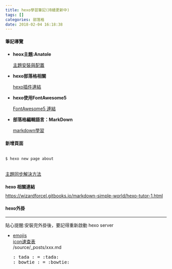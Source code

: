 ```yaml
---
title: hexo學習筆記(持續更新中)
tags: []
categories: 部落格
date: 2018-02-04 16:18:38
---
```


<div class="tip">
 <i class="fas fa-user"></i>
  <i class="far fa-user"></i>
  <!--brand icon-->
  <i class="fab fa-github-square"></i>
<h4 style="margin-bottom:20px;margin-top:20px">筆記導覽</h4>
<ul>
<li>
<p><b>heox主題:Anatole</b></p>
<a href="https://github.com/Ben02/hexo-theme-Anatole/wiki">主題安裝與配置</a>
</li>
<li>
<p><b>hexo部落格相關</b></p>
<a href="https://hexo.io/plugins/">hexo插件連結</a>
</li>
<li>
<p><b>hexo使用FontAwesome5</b></p>
<a href="https://fontawesome.com/icons?d=gallery">FontAwesome5 連結</a>
</li>

<li>
<p><b>部落格編輯語言：MarkDown</b></p>
<a href="http://markdown.tw/">markdown學習</a>
</li>
</ul>
</div>

<h4>新增頁面</h4>
<pre>
<code>
$ hexo new page about
</code>
</pre>

<!-- <h4>Hexo主題push失敗：解決方法</h4>
<pre>
$ git submodule add git@github.com:change2hao/hexo-theme-anatole.git themes/anatole
$ git commit -am "refine UI"
$ git push origin develop
$ git submodule init // 这句很重要
$ git submodule update
</pre> -->

<a href="http://devtian.me/2015/03/17/blog-sync-solution/">主題同步解決方法</a>

<h4 style="margin-bottom:10px">hexo 相關連結</h4>
<a href="https://wizardforcel.gitbooks.io/markdown-simple-world/hexo-tutor-1.html">
https://wizardforcel.gitbooks.io/markdown-simple-world/hexo-tutor-1.html</a>

<h4 class="mb-0">hexo外掛</h4>
<hr class="mt-0 mb-0">
<p>貼心提醒:安裝完外掛後，要記得重新啟動 hexo server</p>
<ul>
<li>
<a href="https://github.com/crimx/hexo-filter-github-emojis">emojis</a>
<br>
<a href="https://www.webpagefx.com/tools/emoji-cheat-sheet/">icon速查表</a>
<div class="pre-group">
<div class="pre-head mt-1">/source/_posts/xxx.md</div>
<div class="pre-body"><pre>: tada : = :tada: <br>: bowtie : = :bowtie:</pre></div>
</div>

</li>
</ul>
